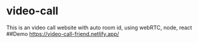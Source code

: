# video-call
 This is an video call website with auto room id, using webRTC, node, react
##Demo
https://video-call-friend.netlify.app/
